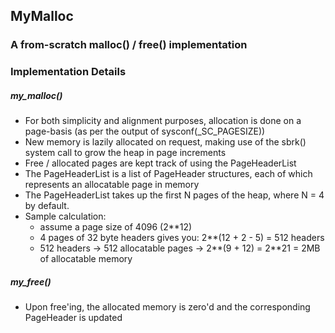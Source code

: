 ## MyMalloc

### A from-scratch malloc() / free() implementation

### Implementation Details
##### my_malloc()
- For both simplicity and alignment purposes, allocation is done on a page-basis (as per the output of sysconf(_SC_PAGESIZE))
- New memory is lazily allocated on request, making use of the sbrk() system call to grow the heap in page increments
- Free / allocated pages are kept track of using the PageHeaderList
- The PageHeaderList is a list of PageHeader structures, each of which represents an allocatable page in memory
- The PageHeaderList takes up the first N pages of the heap, where N = 4 by default.
- Sample calculation:
    - assume a page size of 4096 (2**12)
    - 4 pages of 32 byte headers gives you: 2**(12 + 2 - 5) = 512 headers
    - 512 headers -> 512 allocatable pages -> 2**(9 + 12) = 2**21 = 2MB of allocatable memory

##### my_free()
- Upon free'ing, the allocated memory is zero'd and the corresponding PageHeader is updated